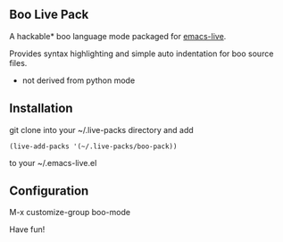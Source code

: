 ## Boo Live Pack

A hackable* boo language mode packaged for [emacs-live](http://overtone.github.io/emacs-live).

Provides syntax highlighting and simple auto indentation for boo source files.

* not derived from python mode

## Installation

git clone into your ~/.live-packs directory and add
```elisp
(live-add-packs '(~/.live-packs/boo-pack))
```
to your ~/.emacs-live.el

## Configuration

M-x customize-group boo-mode

 Have fun!
